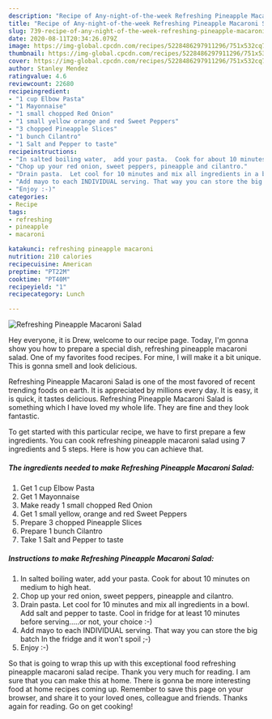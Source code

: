 ```yaml
---
description: "Recipe of Any-night-of-the-week Refreshing Pineapple Macaroni Salad"
title: "Recipe of Any-night-of-the-week Refreshing Pineapple Macaroni Salad"
slug: 739-recipe-of-any-night-of-the-week-refreshing-pineapple-macaroni-salad
date: 2020-08-11T20:34:26.079Z
image: https://img-global.cpcdn.com/recipes/5228486297911296/751x532cq70/refreshing-pineapple-macaroni-salad-recipe-main-photo.jpg
thumbnail: https://img-global.cpcdn.com/recipes/5228486297911296/751x532cq70/refreshing-pineapple-macaroni-salad-recipe-main-photo.jpg
cover: https://img-global.cpcdn.com/recipes/5228486297911296/751x532cq70/refreshing-pineapple-macaroni-salad-recipe-main-photo.jpg
author: Stanley Mendez
ratingvalue: 4.6
reviewcount: 22680
recipeingredient:
- "1 cup Elbow Pasta"
- "1 Mayonnaise"
- "1 small chopped Red Onion"
- "1 small yellow orange and red Sweet Peppers"
- "3 chopped Pineapple Slices"
- "1 bunch Cilantro"
- "1 Salt and Pepper to taste"
recipeinstructions:
- "In salted boiling water,  add your pasta.  Cook for about 10 minutes on medium to high heat."
- "Chop up your red onion, sweet peppers, pineapple and cilantro."
- "Drain pasta.  Let cool for 10 minutes and mix all ingredients in a bowl. Add salt and pepper to taste. Cool in fridge for at least 10 minutes before serving.....or not, your choice :-)"
- "Add mayo to each INDIVIDUAL serving. That way you can store the big batch In the fridge and it won&#39;t spoil ;-)"
- "Enjoy :-)"
categories:
- Recipe
tags:
- refreshing
- pineapple
- macaroni

katakunci: refreshing pineapple macaroni 
nutrition: 210 calories
recipecuisine: American
preptime: "PT22M"
cooktime: "PT40M"
recipeyield: "1"
recipecategory: Lunch

---
```



![Refreshing Pineapple Macaroni Salad](https://img-global.cpcdn.com/recipes/5228486297911296/751x532cq70/refreshing-pineapple-macaroni-salad-recipe-main-photo.jpg)

Hey everyone, it is Drew, welcome to our recipe page. Today, I'm gonna show you how to prepare a special dish, refreshing pineapple macaroni salad. One of my favorites food recipes. For mine, I will make it a bit unique. This is gonna smell and look delicious.

Refreshing Pineapple Macaroni Salad is one of the most favored of recent trending foods on earth. It is appreciated by millions every day. It is easy, it is quick, it tastes delicious. Refreshing Pineapple Macaroni Salad is something which I have loved my whole life. They are fine and they look fantastic.




To get started with this particular recipe, we have to first prepare a few ingredients. You can cook refreshing pineapple macaroni salad using 7 ingredients and 5 steps. Here is how you can achieve that.

<!--inarticleads1-->

##### The ingredients needed to make Refreshing Pineapple Macaroni Salad:

1. Get 1 cup Elbow Pasta
1. Get 1 Mayonnaise
1. Make ready 1 small chopped Red Onion
1. Get 1 small yellow, orange and red Sweet Peppers
1. Prepare 3 chopped Pineapple Slices
1. Prepare 1 bunch Cilantro
1. Take 1 Salt and Pepper to taste




<!--inarticleads2-->

##### Instructions to make Refreshing Pineapple Macaroni Salad:

1. In salted boiling water,  add your pasta.  Cook for about 10 minutes on medium to high heat.
1. Chop up your red onion, sweet peppers, pineapple and cilantro.
1. Drain pasta.  Let cool for 10 minutes and mix all ingredients in a bowl. Add salt and pepper to taste. Cool in fridge for at least 10 minutes before serving.....or not, your choice :-)
1. Add mayo to each INDIVIDUAL serving. That way you can store the big batch In the fridge and it won&#39;t spoil ;-)
1. Enjoy :-)




So that is going to wrap this up with this exceptional food refreshing pineapple macaroni salad recipe. Thank you very much for reading. I am sure that you can make this at home. There is gonna be more interesting food at home recipes coming up. Remember to save this page on your browser, and share it to your loved ones, colleague and friends. Thanks again for reading. Go on get cooking!

